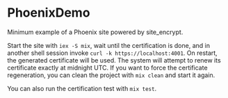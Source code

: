 # PhoenixDemo

Minimum example of a Phoenix site powered by site_encrypt.

Start the site with `iex -S mix`, wait until the certification is done, and in another shell session invoke `curl -k https://localhost:4001`.
On restart, the generated certificate will be used. The system will attempt to renew its certificate exactly at midnight UTC. If you want to force the certificate regeneration, you can clean the project with `mix clean` and start it again.

You can also run the certification test with `mix test`.
